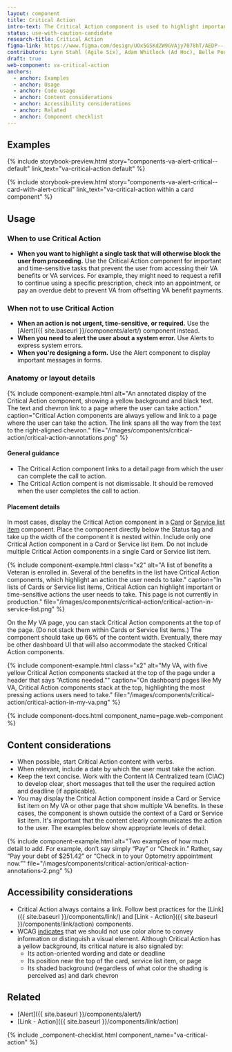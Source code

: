 ```yaml
---
layout: component
title: Critical Action
intro-text: The Critical Action component is used to highlight important and/or time-sensitive actions a user needs to take online.
status: use-with-caution-candidate
research-title: Critical Action
figma-link: https://www.figma.com/design/UOx5GSKdZW9GVAjy7078hT/AEDP---Critical-Information?node-id=2-129&t=wkfhJB4eXXQAgeV2-1
contributors: Lynn Stahl (Agile Six), Adam Whitlock (Ad Hoc), Belle Poopongpanit (Agile Six), Christine Rose Steiffer (Agile Six), Kristen Faiferlick (Ad Hoc)
draft: true
web-component: va-critical-action
anchors:
  - anchor: Examples
  - anchor: Usage
  - anchor: Code usage
  - anchor: Content considerations
  - anchor: Accessibility considerations
  - anchor: Related
  - anchor: Component checklist
---
```



## Examples

{% include storybook-preview.html story="components-va-alert-critical--default" link_text="va-critical-action default" %}

{% include storybook-preview.html story="components-va-alert-critical--card-with-alert-critical" link_text="va-critical-action within a card component" %}

## Usage

### When to use Critical Action

* **When you want to highlight a single task that will otherwise block the user from proceeding.** Use the Critical Action component for important and time-sensitive tasks that prevent the user from accessing their VA benefits or VA services. For example, they might need to request a refill to continue using a specific prescription, check into an appointment, or pay an overdue debt to prevent VA from offsetting VA benefit payments.

### When not to use Critical Action

* **When an action is not urgent, time-sensitive, or required.** Use the [Alert]({{ site.baseurl }}/components/alert/) component instead.
* **When you need to alert the user about a system error.** Use Alerts to express system errors.
* **When you're designing a form.** Use the Alert component to display important messages in forms.

### Anatomy or layout details

{% include component-example.html
  alt="An annotated display of the Critical Action component, showing a yellow background and black text. The text and chevron link to a page where the user can take action."
  caption="Critical Action components are always yellow and link to a page where the user can take the action. The link spans all the way from the text to the right-aligned chevron."
  file="/images/components/critical-action/critical-action-annotations.png" %}

#### General guidance
* The Critical Action component links to a detail page from which the user can complete the call to action.
* The Critical Action compent is not dismissable. It should be removed when the user completes the call to action.

#### Placement details

In most cases, display the Critical Action component in a [Card](https://design.va.gov/components/card) or [Service list item](https://design.va.gov/components/service-list-item) component. Place the component directly below the Status tag and take up the width of the component it is nested within. Include only one Critical Action component in a Card or Service list item. Do not include multiple Critical Action components in a single Card or Service list item.

{% include component-example.html
  class="x2"
  alt="A list of benefits a Veteran is enrolled in. Several of the benefits in the list have Critical Action components, which highlight an action the user needs to take."
  caption="In lists of Cards or Service list items, Critical Action can highlight important or time-sensitive actions the user needs to take. This page is not currently in production."
  file="/images/components/critical-action/critical-action-in-service-list.png" %}

On the My VA page, you can stack Critical Action components at the top of the page. (Do not stack them within Cards or Service list items.) The component should take up 66% of the content width. Eventually, there may be other dashboard UI that will also accommodate the stacked Critical Action components.

{% include component-example.html
  class="x2"
  alt="My VA, with five yellow Critical Action components stacked at the top of the page under a header that says “Actions needed.”"
  caption="On dashboard pages like My VA, Critical Action components stack at the top, highlighting the most pressing actions users need to take."
  file="/images/components/critical-action/critical-action-in-my-va.png" %}


{% include component-docs.html component_name=page.web-component %}

## Content considerations

* When possible, start Critical Action content with verbs.
* When relevant, include a date by which the user must take the action.
* Keep the text concise. Work with the Content IA Centralized team (CIAC) to develop clear, short messages that tell the user the required action and deadline (if applicable).
* You may display the Critical Action component inside a Card or Service list item on My VA or other page that show multiple VA benefits. In these cases, the component is shown outside the context of a Card or Service list item. It's important that the content clearly communicates the action to the user. The examples below show appropriate levels of detail.

{% include component-example.html
  alt="Two examples of how much detail to add. For example, don’t say simply “Pay” or “Check in.” Rather, say “Pay your debt of $251.42” or “Check in to your Optometry appointment now.”"
  file="/images/components/critical-action/critical-action-annotations-2.png" %}

## Accessibility considerations

- Critical Action always contains a link. Follow best practices for the [Link]({{ site.baseurl }}/components/link/) and [Link - Action]({{ site.baseurl }}/components/link/action) components.
- WCAG [indicates](https://www.w3.org/TR/WCAG22/#use-of-color) that we should not use color alone to convey information or distinguish a visual element. Although Critical Action has a yellow background, its critical nature is also signaled by:
  - Its action-oriented wording and date or deadline
  - Its position near the top of the card, service list item, or page
  - Its shaded background (regardless of what color the shading is perceived as) and dark chevron

## Related

* [Alert]({{ site.baseurl }}/components/alert/)
* [Link - Action]({{ site.baseurl }}/components/link/action)

{% include _component-checklist.html component_name="va-critical-action" %}
